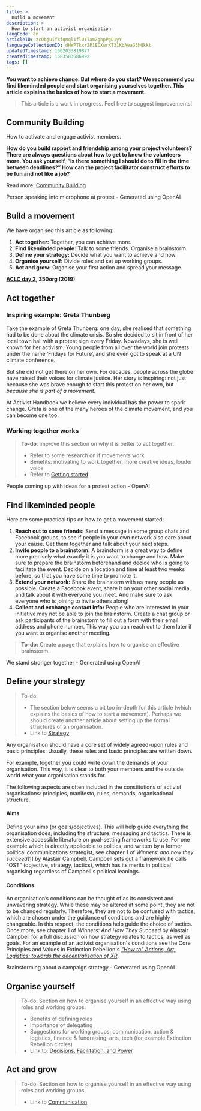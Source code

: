 ```yaml
---
title: >
  Build a movement
description: >
  How to start an activist organisation
langCode: en
articleID: zcObjuif3fqmql1flUYTamZghpPgD1yY
languageCollectionID: dHWPTkxr2P1ECXwrKT31KbAeaG5hQkkt
updatedTimestamp: 1662033819877
createdTimestamp: 1583583586992
tags: []
---
```


**You want to achieve change. But where do you start? We recommend you find likeminded people and start organising yourselves together. This article explains the basics of how to start a movement.**

> This article is a work in progress. Feel free to suggest improvements!

## **Community Building**

How to activate and engage activist members.

**How do you build rapport and friendship among your project volunteers? There are always questions about how to get to know the volunteers more. You ask yourself, “Is there something I should do to fill in the time between deadlines?” How can the project facilitator construct efforts to be fun and not like a job?**

Read more: [Community Building](/organising/coalition-building/community-building)

<div><figcaption>Person speaking into microphone at protest - Generated using OpenAI</figcaption></div>

## Build a movement

We have organised this article as following:

1.  **Act together:** Together, you can achieve more.
2.  **Find likeminded people:** Talk to some friends. Organise a brainstorm.
3.  **Define your strategy:** Decide what you want to achieve and how.
4.  **Organise yourself:** Divide roles and set up working groups.
5.  **Act and grow:** Organise your first action and spread your message.

<div><figcaption><a href="https://www.flickr.com/photos/350org/48681648023/in/album-72157710701402867/"><strong>ACLC day 2</strong></a><strong>, 350org (2019)</strong></figcaption></div>

## Act together

### Inspiring example: Greta Thunberg

Take the example of Greta Thunberg: one day, she realised that something had to be done about the climate crisis. So she decided to sit in front of her local town hall with a protest sign every Friday. Nowadays, she is well known for her activism. Young people from all over the world join protests under the name ‘Fridays for Future’, and she even got to speak at a UN climate conference.

But she did not get there on her own. For decades, people across the globe have raised their voices for climate justice. Her story is inspiring: not just because she was brave enough to start this protest on her own, but _because she is part of a movement_.

At Activist Handbook we believe every individual has the power to spark change. Greta is one of the many heroes of the climate movement, and you can become one too.

### Working together works

> **To-do**: improve this section on why it is better to act together.
> 
> -   Refer to some research on if movements work
> -   Benefits: motivating to work together, more creative ideas, louder voice
> -   Refer to [Getting started](/getting-started)

<div><figcaption>People coming up with ideas for a protest action - OpenAI</figcaption></div>

## Find likeminded people

Here are some practical tips on how to get a movement started:

1.  **Reach out to some friends:** Send a message in some group chats and Facebook groups, to see if people in your own network also care about your cause. Get them together and talk about your next steps.
2.  **Invite people to a brainstorm:** A brainstorm is a great way to define more precisely what exactly it is you want to change and how. Make sure to prepare the brainstorm beforehand and decide who is going to facilitate the event. Decide on a location and time at least two weeks before, so that you have some time to promote it.
3.  **Extend your network:** Share the brainstorm with as many people as possible. Create a Facebook event, share it on your other social media, and talk about it with everyone you meet. And make sure to ask everyone who is joining to invite others along!
4.  **Collect and exchange contact info:** People who are interested in your initiative may not be able to join the brainstorm. Create a chat group or ask participants of the brainstorm to fill out a form with their email address and phone number. This way you can reach out to them later if you want to organise another meeting.

> **To-do:** Create a page that explains how to organise an effective brainstorm.

<div><figcaption>We stand stronger together - Generated using OpenAI</figcaption></div>

## Define your strategy

> To-do:
> 
> -   The section below seems a bit too in-depth for this article (which explains the basics of how to start a movement). Perhaps we should create another article about setting up the formal structures of an organisation.
> -   Link to [Strategy](/strategy)

Any organisation should have a core set of widely agreed-upon rules and basic principles. Usually, these rules and basic principles are written down.

For example, together you could write down the demands of your organisation. This way, it is clear to both your members and the outside world what your organisation stands for.

The following aspects are often included in the constitutions of activist organisations: principles, manifesto, rules, demands, organisational structure.

#### Aims

Define your aims (or goals/objectives). This will help guide everything the organisation does, including the structure, messaging and tactics. There is extensive accessible literature on goal-setting frameworks to use. For one example which is directly applicable to politics, and written by a former political communications strategist, see chapter 1 of _Winners: and how they succeed_[\[1\]](/index.php/Organisational_structure#cite_note-1) by Alastair Campbell. Campbell sets out a framework he calls "OST" (objective, strategy, tactics), which has its merits in political organising regardless of Campbell's political leanings.

#### Conditions

An organisation’s conditions can be thought of as its consistent and unwavering strategy. While these may be altered at some point, they are not to be changed regularly. Therefore, they are not to be confused with tactics, which are chosen under the guidance of conditions and are highly changeable. In this respect, the conditions help guide the choice of tactics. Once more, see chapter 1 of _Winners: And How They Succeed_ by Alastair Campbell for a full discussion on how strategy relates to tactics, as well as goals. For an example of an activist organisation's conditions see the Core Principles and Values in Extinction Rebellion's [_"How to" Actions, Art, Logistics: towards the decentralisation of XR_](https://docs.google.com/document/d/1q18P5h8LyM6WHvcd7rNWwrkI6DwncwsfcuQfh4GSHhs/edit).

<div><figcaption>Brainstorming about a campaign strategy - Generated using OpenAI</figcaption></div>

## Organise yourself

> To-do: Section on how to organise yourself in an effective way using roles and working groups.
> 
> -   Benefits of defining roles
> -   Importance of delegating
> -   Suggestions for working groups: communication, action & logistics, finance & fundraising, arts, tech (for example Extinction Rebellion circles)
> -   Link to: [Decisions, Facilitation, and Power](/organising/decisions-and-power)

## Act and grow

> To-do: Section on how to organise yourself in an effective way using roles and working groups.
> 
> -   Link to [Communication](/communication)